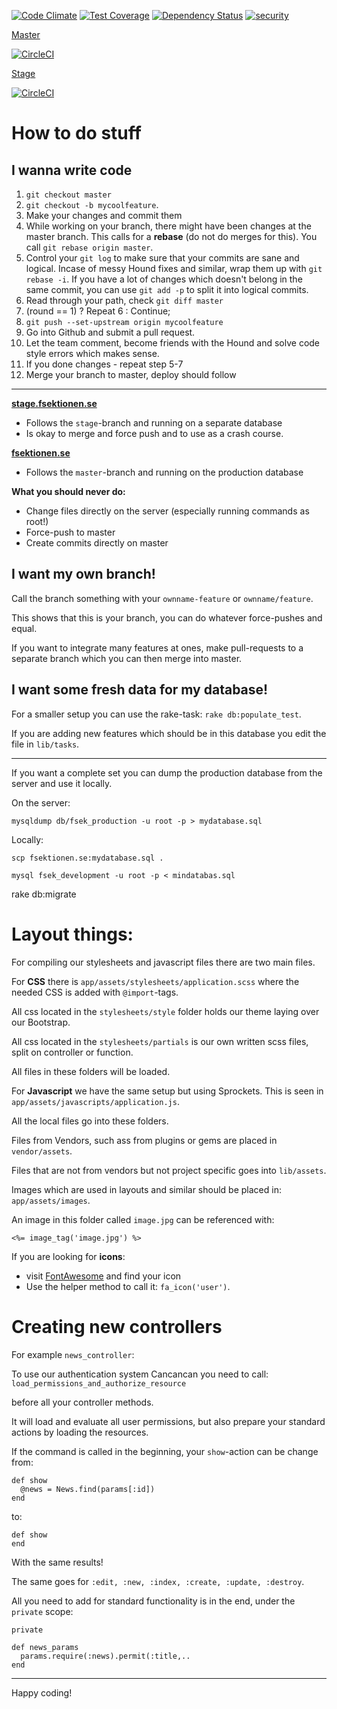 [![Code Climate](https://codeclimate.com/github/fsek/web/badges/gpa.svg)](https://codeclimate.com/github/fsek/web)
[![Test Coverage](https://codeclimate.com/github/fsek/web/badges/coverage.svg)](https://codeclimate.com/github/fsek/web)
[![Dependency Status](https://gemnasium.com/fsek/web.svg)](https://gemnasium.com/fsek/web)
[![security](https://hakiri.io/github/fsek/web/master.svg)](https://hakiri.io/github/fsek/web/master)

[Master](https://fsektionen.se)

[![CircleCI](https://circleci.com/gh/fsek/web/tree/master.svg?style=shield&circle-token=:circle-ci-badge-token)](https://circleci.com/gh/fsek/web/tree/master)

[Stage](http://stage.fsektionen.se)

[![CircleCI](https://circleci.com/gh/fsek/web/tree/stage.svg?style=shield&circle-token=:circle-ci-badge-token)](https://circleci.com/gh/fsek/web/tree/stage)


How to do stuff
================

I wanna write code
-------------------
1. `git checkout master`
2. `git checkout -b mycoolfeature`.
3. Make your changes and commit them
4. While working on your branch, there might have been changes at the master
branch. This calls for a **rebase** (do not do merges for this).
You call `git rebase origin master`.
5. Control your `git log` to make sure that your commits are sane and logical.
Incase of messy Hound fixes and similar, wrap them up with `git rebase -i`. If
you have a lot of changes which doesn't belong in the same commit, you can use
`git add -p` to split it into logical commits.
6. Read through your path, check `git diff master`
7. (round == 1) ? Repeat 6 : Continue;
8. `git push --set-upstream origin mycoolfeature`
9. Go into Github and submit a pull request.
10. Let the team comment, become friends with the Hound and solve code style
errors which makes sense.
11. If you done changes - repeat step 5-7
12. Merge your branch to master, deploy should follow

---------------------

__[stage.fsektionen.se](http://stage.fsektionen.se)__
- Follows the `stage`-branch and running on a separate database
- Is okay to merge and force push and to use as a crash course.


__[fsektionen.se](https://fsektionen.se)__
- Follows the `master`-branch and running on the production database

__What you should never do:__
- Change files directly on the server (especially running commands as root!)
- Force-push to master
- Create commits directly on master

I want my own branch!
----------------------

Call the branch something with your `ownname-feature` or `ownname/feature`.

This shows that this is your branch, you can do whatever force-pushes and equal.

If you want to integrate many features at ones, make pull-requests to a separate
branch which you can then merge into master.

I want some fresh data for my database!
-----------------------------------------------------

For a smaller setup you can use the rake-task:
`rake db:populate_test`.

If you are adding new features which should be in this database you edit the
file in `lib/tasks`.

----------------------

If you want a complete set you can dump the production database from the server
and use it locally.

On the server:

`mysqldump db/fsek_production -u root -p > mydatabase.sql`

Locally:

`scp fsektionen.se:mydatabase.sql .`

`mysql fsek_development -u root -p < mindatabas.sql`

rake db:migrate


Layout things:
======================
For compiling our stylesheets and javascript files there are two main files.

For **CSS** there is `app/assets/stylesheets/application.scss` where the needed
CSS is added with `@import`-tags.

All css located in the `stylesheets/style` folder holds our theme laying over
our Bootstrap.

All css located in the `stylesheets/partials` is our own written scss files,
split on controller or function.

All files in these folders will be loaded.

For **Javascript** we have the same setup but using Sprockets.
This is seen in `app/assets/javascripts/application.js`.

All the local files go into these folders.


Files from Vendors, such ass from plugins or gems are placed in `vendor/assets`.

Files that are not from vendors but not project specific goes into `lib/assets`.

Images which are used in layouts and similar should be placed in:
`app/assets/images`.

An image in this folder called `image.jpg` can be referenced with:

`<%= image_tag('image.jpg') %>`

If you are looking for **icons**:
- visit [FontAwesome](https://fortawesome.github.io/Font-Awesome/icons/) and
  find your icon
- Use the helper method to call it: `fa_icon('user')`.


Creating new controllers
=====================

For example `news_controller`:

To use our authentication system Cancancan you need to call:
`load_permissions_and_authorize_resource`

before all your controller methods.

It will load and evaluate all user permissions, but also prepare your standard
actions by loading the resources.

If the command is called in the beginning, your `show`-action can be change
from:
```
def show
  @news = News.find(params[:id])
end
```

to:

```
def show
end
```

With the same results!

The same goes for `:edit, :new, :index, :create, :update, :destroy`.

All you need to add for standard functionality is in the end, under the
`private` scope:
```
private

def news_params
  params.require(:news).permit(:title,..
end
```

---------------------

Happy coding!
